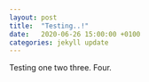 ```yaml
---
layout: post
title:  "Testing..!"
date:   2020-06-26 15:00:00 +0100
categories: jekyll update
---
```

Testing one two three. Four.

[jekyll-docs]: https://jekyllrb.com/docs/home
[jekyll-gh]:   https://github.com/jekyll/jekyll
[jekyll-talk]: https://talk.jekyllrb.com/
